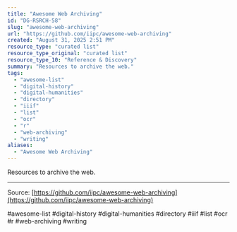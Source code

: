 ```yaml
---
title: "Awesome Web Archiving"
id: "DG-RSRCH-58"
slug: "awesome-web-archiving"
url: "https://github.com/iipc/awesome-web-archiving"
created: "August 31, 2025 2:51 PM"
resource_type: "curated list"
resource_type_original: "curated list"
resource_type_10: "Reference & Discovery"
summary: "Resources to archive the web."
tags:
  - "awesome-list"
  - "digital-history"
  - "digital-humanities"
  - "directory"
  - "iiif"
  - "list"
  - "ocr"
  - "r"
  - "web-archiving"
  - "writing"
aliases:
  - "Awesome Web Archiving"
---
```


Resources to archive the web.

---

Source: [https://github.com/iipc/awesome-web-archiving](https://github.com/iipc/awesome-web-archiving)

#awesome-list #digital-history #digital-humanities #directory #iiif #list #ocr #r #web-archiving #writing
